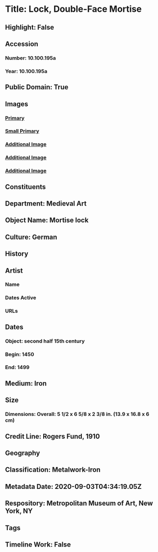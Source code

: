 # Title: Lock, Double-Face Mortise
## Highlight: False
## Accession
### Number: 10.100.195a
### Year: 10.100.195a
## Public Domain: True
## Images
### [Primary](https://images.metmuseum.org/CRDImages/md/original/sf10-100-195as1.jpg)
### [Small Primary](https://images.metmuseum.org/CRDImages/md/web-large/sf10-100-195as1.jpg)
### [Additional Image](https://images.metmuseum.org/CRDImages/md/original/sf10-100-195as2.jpg)
### [Additional Image](https://images.metmuseum.org/CRDImages/md/original/sf10-100-195as3.jpg)
### [Additional Image](https://images.metmuseum.org/CRDImages/md/original/sf10-100-195as4.jpg)
## Constituents
## Department: Medieval Art
## Object Name: Mortise lock
## Culture: German
## History
## Artist
### Name
### Dates Active
### URLs
## Dates
### Object: second half 15th century
### Begin: 1450
### End: 1499
## Medium: Iron
## Size
### Dimensions: Overall: 5 1/2 x 6 5/8 x 2 3/8 in. (13.9 x 16.8 x 6 cm)
## Credit Line: Rogers Fund, 1910
## Geography
## Classification: Metalwork-Iron
## Metadata Date: 2020-09-03T04:34:19.05Z
## Respository: Metropolitan Museum of Art, New York, NY
## Tags
## Timeline Work: False